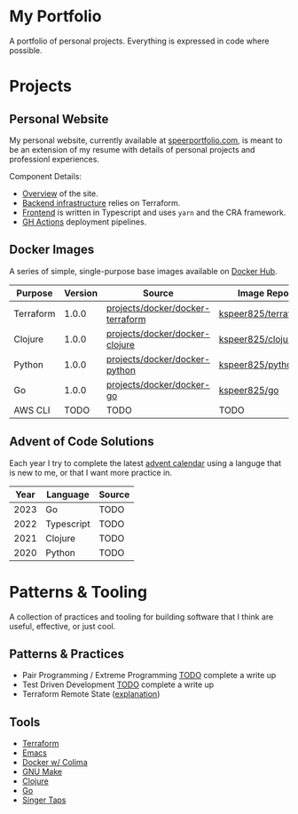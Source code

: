 # My Portfolio
A portfolio of personal projects. Everything is expressed in code where possible.

# Projects

## Personal Website
My personal website, currently available at [speerportfolio.com](https://speerportfolio.com/), is meant to be an extension of my resume with details of personal projects and professionl experiences.

Component Details:
 - [Overview](https://github.com/kspeer825/portfolio/tree/main/projects/website/) of the site.
 - [Backend infrastructure](https://github.com/kspeer825/portfolio/tree/main/projects/website/infra#s3-static-website-infrastructure) relies on Terraform.
 - [Frontend](https://github.com/kspeer825/portfolio/tree/main/projects/website/speerportfolio) is written in Typescript and uses `yarn` and the CRA framework.
 - [GH Actions](https://github.com/kspeer825/portfolio/actions) deployment pipelines.

## Docker Images
A series of simple, single-purpose base images available on [Docker Hub](https://hub.docker.com/u/kspeer825).

| Purpose  | Version | Source | Image Repo |
| ------------- | ------------- | ------------- | ------------- |
| Terraform  | 1.0.0  | [projects/docker/docker-terraform](https://github.com/kspeer825/portfolio/tree/main/projects/docker/docker-terraform#base-terraform-image)  | [kspeer825/terraform](https://hub.docker.com/r/kspeer825/terraform) |
| Clojure  | 1.0.0  | [projects/docker/docker-clojure](https://github.com/kspeer825/portfolio/tree/main/projects/docker/docker-clojure#base-clojure-image)  | [kspeer825/clojure](https://hub.docker.com/r/kspeer825/clojure) |
| Python  | 1.0.0  | [projects/docker/docker-python](https://github.com/kspeer825/portfolio/tree/main/projects/docker/docker-python#base-python-image)  | [kspeer825/python](https://hub.docker.com/r/kspeer825/python) |
| Go  | 1.0.0  | [projects/docker/docker-go](https://github.com/kspeer825/portfolio/tree/main/projects/docker/docker-go#base-go-image)  | [kspeer825/go](https://hub.docker.com/r/kspeer825/go) |
| AWS CLI  | TODO  | TODO | TODO |


## Advent of Code Solutions
Each year I try to complete the latest [advent calendar](https://adventofcode.com/) using a languge that is new to me, or that I want more practice in.

| Year  | Language | Source |
| ----- | -------- | ------ |
| 2023  | Go | TODO |
| 2022  | Typescript | TODO |
| 2021  | Clojure | TODO |
| 2020  | Python | TODO |

# Patterns & Tooling
A collection of practices and tooling for building software that I think are useful, effective, or just cool.

## Patterns & Practices
 - Pair Programming / Extreme Programming [TODO]() complete a write up
 - Test Driven Development [TODO]() complete a write up
 - Terraform Remote State ([explanation](https://github.com/kspeer825/portfolio/tree/main/projects/website/infra/remote-state#terraform-remote-state-bucket))

## Tools
 - [Terraform](https://developer.hashicorp.com/terraform/intro)
 - [Emacs](https://emacsrocks.com/)
 - [Docker w/ Colima](https://github.com/abiosoft/colima)
 - [GNU Make](https://www.gnu.org/software/make/manual/make.html#Simple-Makefile)
 - [Clojure](https://clojure.org/)
 - [Go](https://go.dev/play/)
 - [Singer Taps](https://github.com/singer-io/getting-started)
